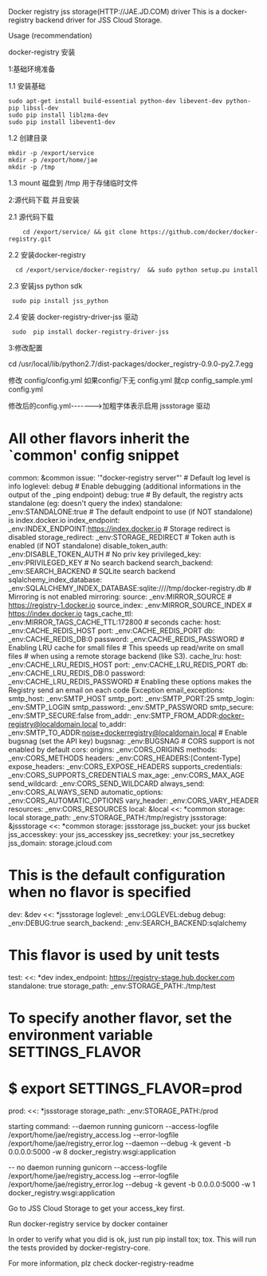 
Docker registry jss storage(HTTP://JAE.JD.COM) driver
This is a docker-registry backend driver for JSS Cloud Storage.

Usage (recommendation)

docker-registry 安装

1:基础环境准备

 1.1 安装基础
 
    sudo apt-get install build-essential python-dev libevent-dev python-pip libssl-dev
    sudo pip install liblzma-dev
    sudo pip install libevent1-dev
    
 1.2 创建目录
 
    mkdir -p /export/service
    mkdir -p /export/home/jae
    mkdir -p /tmp

 1.3 mount 磁盘到 /tmp 用于存储临时文件

2:源代码下载 并且安装

  2.1 源代码下载
  
        cd /export/service/ && git clone https://github.com/docker/docker-registry.git
        
  2.2 安装docker-registry
  
      cd /export/service/docker-registry/  && sudo python setup.pu install
      
  2.3 安装jss python sdk
  
     sudo pip install jss_python
     
  2.4 安装 docker-registry-driver-jss 驱动
  
     sudo  pip install docker-registry-driver-jss 

3:修改配置

  cd /usr/local/lib/python2.7/dist-packages/docker_registry-0.9.0-py2.7.egg
  
  修改 config/config.yml  如果config/下无 config.yml 就cp config_sample.yml config.yml

  修改后的config.yml------->加粗字体表示启用 jssstorage 驱动
# All other flavors inherit the `common' config snippet
common: &common
    issue: '"docker-registry server"'
    # Default log level is info
    loglevel: debug
    # Enable debugging (additional informations in the output of the _ping endpoint)
    debug: true
    # By default, the registry acts standalone (eg: doesn't query the index)
    standalone: _env:STANDALONE:true
    # The default endpoint to use (if NOT standalone) is index.docker.io
    index_endpoint: _env:INDEX_ENDPOINT:https://index.docker.io
    # Storage redirect is disabled
    storage_redirect: _env:STORAGE_REDIRECT
    # Token auth is enabled (if NOT standalone)
    disable_token_auth: _env:DISABLE_TOKEN_AUTH
    # No priv key
    privileged_key: _env:PRIVILEGED_KEY
    # No search backend
    search_backend: _env:SEARCH_BACKEND
    # SQLite search backend
    sqlalchemy_index_database: _env:SQLALCHEMY_INDEX_DATABASE:sqlite:////tmp/docker-registry.db
    # Mirroring is not enabled
    mirroring:
        source: _env:MIRROR_SOURCE # https://registry-1.docker.io
        source_index: _env:MIRROR_SOURCE_INDEX # https://index.docker.io
        tags_cache_ttl: _env:MIRROR_TAGS_CACHE_TTL:172800 # seconds
    cache:
        host: _env:CACHE_REDIS_HOST
        port: _env:CACHE_REDIS_PORT
        db: _env:CACHE_REDIS_DB:0
        password: _env:CACHE_REDIS_PASSWORD
    # Enabling LRU cache for small files
    # This speeds up read/write on small files
    # when using a remote storage backend (like S3).
    cache_lru:
        host: _env:CACHE_LRU_REDIS_HOST
        port: _env:CACHE_LRU_REDIS_PORT
        db: _env:CACHE_LRU_REDIS_DB:0
        password: _env:CACHE_LRU_REDIS_PASSWORD
    # Enabling these options makes the Registry send an email on each code Exception
    email_exceptions:
        smtp_host: _env:SMTP_HOST
        smtp_port: _env:SMTP_PORT:25
        smtp_login: _env:SMTP_LOGIN
        smtp_password: _env:SMTP_PASSWORD
        smtp_secure: _env:SMTP_SECURE:false
        from_addr: _env:SMTP_FROM_ADDR:docker-registry@localdomain.local
        to_addr: _env:SMTP_TO_ADDR:noise+dockerregistry@localdomain.local
    # Enable bugsnag (set the API key)
    bugsnag: _env:BUGSNAG
    # CORS support is not enabled by default
    cors:
        origins: _env:CORS_ORIGINS
        methods: _env:CORS_METHODS
        headers: _env:CORS_HEADERS:[Content-Type]
        expose_headers: _env:CORS_EXPOSE_HEADERS
        supports_credentials: _env:CORS_SUPPORTS_CREDENTIALS
        max_age: _env:CORS_MAX_AGE
        send_wildcard: _env:CORS_SEND_WILDCARD
        always_send: _env:CORS_ALWAYS_SEND
        automatic_options: _env:CORS_AUTOMATIC_OPTIONS
        vary_header: _env:CORS_VARY_HEADER
        resources: _env:CORS_RESOURCES
local: &local
    <<: *common
    storage: local
    storage_path: _env:STORAGE_PATH:/tmp/registry
jssstorage: &jssstorage
    <<: *common
    storage: jssstorage
    jss_bucket: your jss bucket
    jss_accesskey: your jss_accesskey
    jss_secretkey: your jss_secretkey
    jss_domain: storage.jcloud.com
# This is the default configuration when no flavor is specified
dev: &dev
    <<: *jssstorage
    loglevel: _env:LOGLEVEL:debug
    debug: _env:DEBUG:true
    search_backend: _env:SEARCH_BACKEND:sqlalchemy
# This flavor is used by unit tests
test:
    <<: *dev
    index_endpoint: https://registry-stage.hub.docker.com
    standalone: true
    storage_path: _env:STORAGE_PATH:./tmp/test
# To specify another flavor, set the environment variable SETTINGS_FLAVOR
# $ export SETTINGS_FLAVOR=prod
prod:
    <<: *jssstorage
    storage_path: _env:STORAGE_PATH:/prod


starting command:
--daemon running
gunicorn  --access-logfile /export/home/jae/registry_access.log --error-logfile /export/home/jae/registry_error.log --daemon --debug -k gevent -b 0.0.0.0:5000 -w 8 docker_registry.wsgi:application

-- no daemon running
gunicorn --access-logfile /export/home/jae/registry_access.log --error-logfile /export/home/jae/registry_error.log --debug -k gevent -b 0.0.0.0:5000 -w 1 docker_registry.wsgi:application

Go to JSS Cloud Storage to get your access_key first.

Run docker-registry service by docker container


In order to verify what you did is ok, just run pip install tox; tox. This will run the tests provided by docker-registry-core.

For more information, plz check docker-registry-readme
